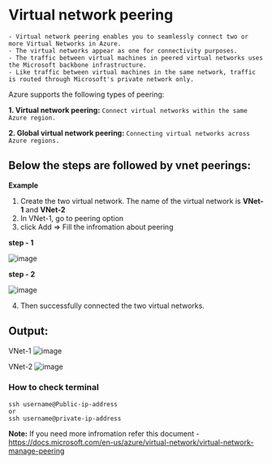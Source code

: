 # Virtual network peering
```
- Virtual network peering enables you to seamlessly connect two or more Virtual Networks in Azure. 
- The virtual networks appear as one for connectivity purposes. 
- The traffic between virtual machines in peered virtual networks uses the Microsoft backbone infrastructure. 
- Like traffic between virtual machines in the same network, traffic is routed through Microsoft's private network only.
```
Azure supports the following types of peering:

   **1. Virtual network peering:** `Connect virtual networks within the same Azure region.`
   
   **2. Global virtual network peering:** `Connecting virtual networks across Azure regions.`
  
## Below the steps are followed by vnet peerings:
**Example**
1. Create the two virtual network. The name of the virtual network is **VNet-1** and **VNet-2**
2. In VNet-1, go to peering option 
3. click Add => Fill the infromation about peering 
 
**step - 1**

![image](https://user-images.githubusercontent.com/91359308/174969883-2355c821-866e-4455-9d40-3487cbd601a7.png)

**step - 2**

![image](https://user-images.githubusercontent.com/91359308/174970258-11c0b74d-8fdc-48a6-b8c7-25eeb1d92260.png)

4. Then successfully connected the two virtual networks.

**Output:**
------------

VNet-1
![image](https://user-images.githubusercontent.com/91359308/174968884-b106f2d8-36f9-4876-9faa-85bcba15c157.png)

VNet-2
![image](https://user-images.githubusercontent.com/91359308/174969264-3af99845-841d-4985-bbe7-f48565f2344b.png)

### How to check terminal

```
ssh username@Public-ip-address
or
ssh username@private-ip-address
```



**Note:**
If you need more infromation refer this document - https://docs.microsoft.com/en-us/azure/virtual-network/virtual-network-manage-peering
